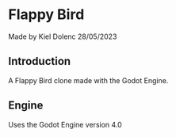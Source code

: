 # Flappy Bird
Made by Kiel Dolenc 28/05/2023

## Introduction
A Flappy Bird clone made with the Godot Engine.

## Engine
Uses the Godot Engine version 4.0